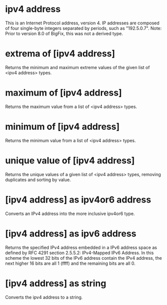 # ipv4 address

This is an Internet Protocol address, version 4. IP addresses are composed of four single-byte integers separated by periods, such as &quot;192.5.0.7&quot;. Note: Prior to version 8.0 of BigFix, this was not a derived type.

# extrema of [ipv4 address]

Returns the minimum and maximum extreme values of the given list of &lt;ipv4 address&gt; types.

# maximum of [ipv4 address]

Returns the maximum value from a list of &lt;ipv4 address&gt; types.

# minimum of [ipv4 address]

Returns the minimum value from a list of &lt;ipv4 address&gt; types.

# unique value of [ipv4 address]

Returns the unique values of a given list of &lt;ipv4 address&gt; types, removing duplicates and sorting by value.

# [ipv4 address] as ipv4or6 address

Converts an IPv4 address into the more inclusive ipv4or6 type.

# [ipv4 address] as ipv6 address

Returns the specified IPv4 address embedded in a IPv6 address space as defined by RFC 4291 section 2.5.5.2: IPv4-Mapped IPv6 Address. In this scheme the lowest 32 bits of the IPv6 address contain the IPv4 address, the next higher 16 bits are all 1 (ffff) and the remaining bits are all 0.

# [ipv4 address] as string

Converts the ipv4 address to a string.
